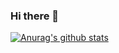 ### Hi there 👋


[![Anurag's github stats](https://github-readme-stats.vercel.app/api?username=Psykotik)](https://github.com/anuraghazra/github-readme-stats)

<!--
**Psykotik/Psykotik** is a ✨ _special_ ✨ repository because its `README.md` (this file) appears on your GitHub profile.

Here are some ideas to get you started:

- 🔭 I’m currently working on ...
- 🌱 I’m currently learning ...
- 👯 I’m looking to collaborate on ...
- 🤔 I’m looking for help with ...
- 💬 Ask me about ...
- 📫 How to reach me: ...
- 😄 Pronouns: ...
- ⚡ Fun fact: ...
-->
